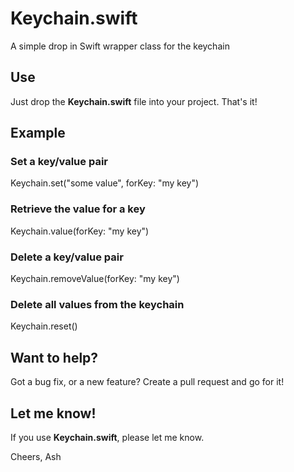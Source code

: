 # Keychain.swift
A simple drop in Swift wrapper class for the keychain

## Use

Just drop the **Keychain.swift** file into your project. That's it!

## Example

### Set a key/value pair

Keychain.set("some value", forKey: "my key")

### Retrieve the value for a key

Keychain.value(forKey: "my key")

### Delete a key/value pair

Keychain.removeValue(forKey: "my key")

### Delete all values from the keychain

Keychain.reset()

## Want to help?

Got a bug fix, or a new feature? Create a pull request and go for it!

## Let me know!

If you use **Keychain.swift**, please let me know.

Cheers,
Ash